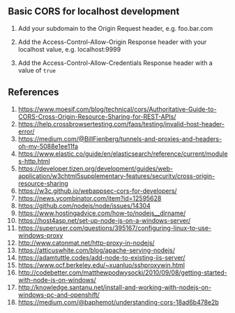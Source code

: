 ## Basic CORS for localhost development

1. Add your subdomain to the Origin Request header, e.g. foo.bar.com

1. Add the Access-Control-Allow-Origin Response header with your localhost value, e.g. localhost:9999

1. Add the Access-Control-Allow-Credentials Response header with a value of `true`

## References
1. https://www.moesif.com/blog/technical/cors/Authoritative-Guide-to-CORS-Cross-Origin-Resource-Sharing-for-REST-APIs/
1. https://help.crossbrowsertesting.com/faqs/testing/invalid-host-header-error/
1. https://medium.com/@BillFienberg/tunnels-and-proxies-and-headers-oh-my-5088e1ee11fa
1. https://www.elastic.co/guide/en/elasticsearch/reference/current/modules-http.html
1. https://developer.tizen.org/development/guides/web-application/w3chtml5supplementary-features/security/cross-origin-resource-sharing
1. https://w3c.github.io/webappsec-cors-for-developers/
1. https://news.ycombinator.com/item?id=12595628
1. https://github.com/nodejs/node/issues/14304
1. https://www.hostingadvice.com/how-to/nodejs__dirname/
1. https://host4asp.net/set-up-node-js-on-a-windows-server/
1. https://superuser.com/questions/395167/configuring-linux-to-use-windows-proxy
1. http://www.catonmat.net/http-proxy-in-nodejs/
1. https://atticuswhite.com/blog/apache-serving-nodejs/
1. https://adamtuttle.codes/add-node-to-existing-iis-server/
1. https://www.ocf.berkeley.edu/~xuanluo/sshproxywin.html
1. http://codebetter.com/matthewpodwysocki/2010/09/08/getting-started-with-node-js-on-windows/
1. http://knowledge.santanu.net/install-and-working-with-nodejs-on-windows-pc-and-openshift/
1. https://medium.com/@baphemot/understanding-cors-18ad6b478e2b
